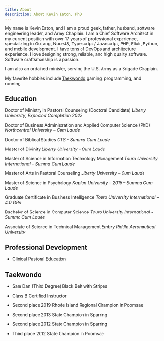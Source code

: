 ```yaml
---
title: About
description: About Kevin Eaton, PhD
---
```


My name is Kevin Eaton, and I am a proud geek, father, husband, software engineering leader, and Army Chaplain. I am a Chief Software Architect in my current position with over 17 years of professional experience, specializing in GoLang, NodeJS, Typescript / Javascript, PHP, Elixir, Python, and mobile development. I have tons of DevOps and architecture experience. I love designing strong, reliable, and high quality software. Software craftsmanship is a passion.

I am also an ordained minister, serving the U.S. Army as a Brigade Chaplain.

My favorite hobbies include [Taekwondo](https://www.kiantkd.com) gaming, programming, and running.

## Education

Doctor of Ministry in Pastoral Counseling (Doctoral Candidate)
    *Liberty University, Expected Completion 2023*

Doctor of Business Administration and Applied Computer Science (PhD)
    *Northcentral University – Cum Laude*

Doctor of Biblical Studies
    *CTS - Summa Cum Laude*

Master of Divinity
    *Liberty University – Cum Laude*

Master of Science in Information Technology Management
    *Touro University International - Summa Cum Laude*

Master of Arts in Pastoral Counseling
    *Liberty University – Cum Laude*

Master of Science in Psychology
    *Kaplan University – 2015 – Summa Cum Laude*

Graduate Certificate in Business Intelligence
    *Touro University International – 4.0 GPA*

Bachelor of Science in Computer Science
    *Touro University International - Summa Cum Laude*

Associate of Science in Technical Management
    *Embry Riddle Aeronautical University*

## Professional Development

- Clinical Pastoral Education

## Taekwondo

- Sam Dan (Third Degree) Black Belt with Stripes

- Class B Certified Instructor

- Second place 2019 Rhode Island Regional Champion in Poomsae

- Second place 2013 State Champion in Sparring

- Second place 2012 State Champion in Sparring

- Third place 2012 State Champion in Poomsae
